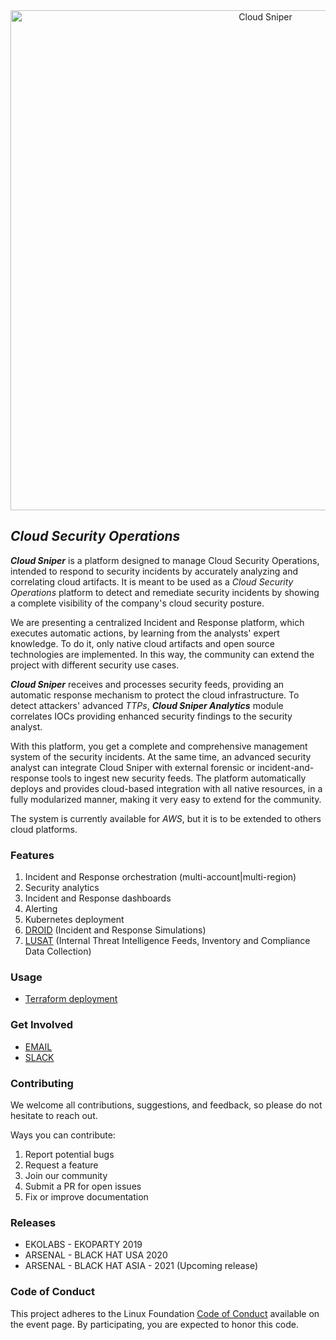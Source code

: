 <div style="text-align:center"><img src="./images/dashboard.png" alt="Cloud Sniper" width=800px/></div>


## *Cloud Security Operations*

***Cloud Sniper*** is a platform designed to manage Cloud Security Operations, intended to respond to security incidents by accurately analyzing and correlating cloud artifacts. It is meant to be used as a *Cloud Security Operations* platform to detect and remediate security incidents by showing a complete visibility of the company's cloud security posture.

We are presenting a centralized Incident and Response platform, which executes automatic actions, by learning from the analysts' expert knowledge. To do it, only native cloud artifacts and open source technologies are implemented. In this way, the community can extend the project with different security use cases.

***Cloud Sniper*** receives and processes security feeds, providing an automatic response mechanism to protect the cloud infrastructure. To detect attackers' advanced *TTPs*, ***Cloud Sniper Analytics*** module correlates IOCs providing enhanced security findings to the security analyst.

With this platform, you get a complete and comprehensive management system of the security incidents. At the same time, an advanced security analyst can integrate Cloud Sniper with external forensic or incident-and-response tools to ingest new security feeds. The platform automatically deploys and provides cloud-based integration with all native resources, in a fully modularized manner, making it very easy to extend for the community.

The system is currently available for *AWS*, but it is to be extended to others cloud platforms.

### Features

1. Incident and Response orchestration (multi-account|multi-region)
2. Security analytics
3. Incident and Response dashboards
4. Alerting
5. Kubernetes deployment
6. [DROID](https://github.com/cloud-sniper/cloud-droid) (Incident and Response Simulations)
7. [LUSAT](https://github.com/cloud-sniper/cloud-lusat) (Internal Threat Intelligence Feeds, Inventory and Compliance Data Collection)

### Usage

* [Terraform deployment](https://github.com/cloud-sniper/cloud-sniper/tree/master/terraform)

### Get Involved
* [EMAIL](mailto:cloudsniper.cba@gmail.com)
* [SLACK](https://join.slack.com/t/cloudsniper/shared_invite/zt-gdto90pu-C25tsP54IOqTZd8ykQHmTw)

### Contributing
We welcome all contributions, suggestions, and feedback, so please do not hesitate to reach out. 

Ways you can contribute:
1. Report potential bugs 
2. Request a feature
3. Join our community
4. Submit a PR for open issues
5. Fix or improve documentation


### Releases

* EKOLABS - EKOPARTY 2019
* ARSENAL - BLACK HAT USA 2020
* ARSENAL - BLACK HAT ASIA - 2021 (Upcoming release)

### Code of Conduct

This project adheres to the Linux Foundation [Code of Conduct](https://events.linuxfoundation.org/about/code-of-conduct/) available on the event page. By participating, you are expected to honor this code.


